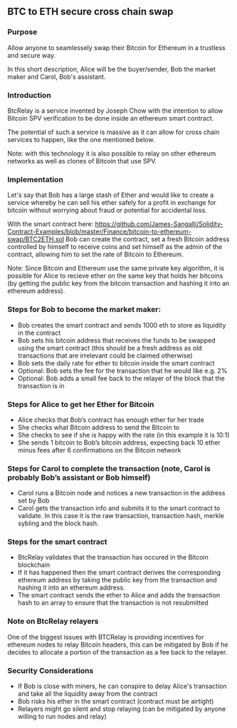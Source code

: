 ## BTC to ETH secure cross chain swap

### Purpose 

Allow anyone to seamlessely swap their Bitcoin for Ethereum in a trustless and secure way. 

In this short description, Alice will be the buyer/sender, Bob the market maker and Carol, Bob's assistant. 

### Introduction

BtcRelay is a service invented by Joseph Chow with the intention to allow Bitcoin SPV verification to be done inside an ethereum smart contract. 

The potential of such a service is massive as it can allow for cross chain services to happen, like the one mentioned below.

Note: with this technology it is also possible to relay on other ethereum networks as well as clones of Bitcoin that use SPV. 

### Implementation 

Let's say that Bob has a large stash of Ether and would like to create a service whereby he can sell his ether safely for a profit in exchange for bitcoin without worrying about fraud or potential for accidental loss. 

With the smart contract here: https://github.com/James-Sangalli/Solidity-Contract-Examples/blob/master/Finance/bitcoin-to-ethereum-swap/BTC2ETH.sol Bob can create the contract, set a fresh Bitcoin address controlled by himself to receive coins and set himself as the admin of the contract, allowing him to set the rate of Bitcoin to Ethereum.

Note: Since Bitcoin and Ethereum use the same private key algorithm, it is possible for Alice to recieve ether on the same key that holds her bitcoins (by getting the public key from the bitcoin transaction and hashing it into an ethereum address).

### Steps for Bob to become the market maker:

- Bob creates the smart contract and sends 1000 eth to store as liquidity in the contract
- Bob sets his bitcoin address that receives the funds to be swapped using the smart contract (this should be a fresh address as old transactions that are irrelevant could be claimed otherwise) 
- Bob sets the daily rate for ether to bitcoin inside the smart contract 
- Optional: Bob sets the fee for the transaction that he would like e.g. 2%
- Optional: Bob adds a small fee back to the relayer of the block that the transaction is in 

### Steps for Alice to get her Ether for Bitcoin

- Alice checks that Bob’s contract has enough ether for her trade
- She checks what Bitcoin address to send the Bitcoin to
- She checks to see if she is happy with the rate (in this example it is 10:1)
- She sends 1 bitcoin to Bob’s bitcoin address, expecting back 10 ether minus fees after 6 confirmations on the Bitcoin network

### Steps for Carol to complete the transaction (note, Carol is probably Bob’s assistant or Bob himself)

- Carol runs a Bitcoin node and notices a new transaction in the address set by Bob
- Carol gets the transaction info and submits it to the smart contract to validate. In this case it is the raw transaction, transaction hash, merkle sybling and the block hash. 

### Steps for the smart contract

- BtcRelay validates that the transaction has occured in the Bitcoin blockchain
- If it has happened then the smart contract derives the corresponding ethereum address by taking the public key from the transaction and hashing it into an ethereum address. 
- The smart contract sends the ether to Alice and adds the transaction hash to an array to ensure that the transaction is not resubmitted 

### Note on BtcRelay relayers

One of the biggest issues with BTCRelay is providing incentives for ethereum nodes to relay Bitcoin headers, this can be mitigated by Bob if he decides to allocate a portion of the transaction as a fee back to the relayer. 

### Security Considerations

- If Bob is close with miners, he can conspire to delay Alice's transaction and take all the liquidity away from the contract
- Bob risks his ether in the smart contract (contract must be airtight)
- Relayers might go silent and stop relaying (can be mitigated by anyone willing to run nodes and relay)


